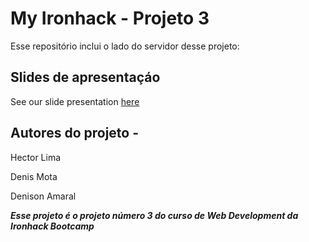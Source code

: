 
# My Ironhack - Projeto 3

Esse repositório inclui o lado do servidor desse projeto:

## Slides de apresentaçáo

See our slide presentation [here](https://www.canva.com/design/DAEQbC7p6HY/yKTA2vEU-G-x25eGnpZhBA/view?utm_content=DAEQbC7p6HY&utm_campaign=designshare&utm_medium=link&utm_source=publishsharelink)

## Autores do projeto -

Hector Lima

Denis Mota

Denison Amaral

**_Esse projeto é o projeto número 3 do curso de Web Development da Ironhack Bootcamp_**
